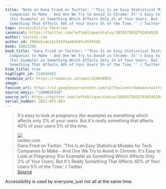 ```yaml
---
title: 'Note on Dana Fried on Twitter: ''This Is an Easy Statistical Mistake for Tech
  Companies to Make - And One We Try to Avoid in Chrome: It''s Easy to Look at Pregnancy
  (For Example) as Something Which Affects Only 2% of Your Users. But It''s Really
  Something That Affects 40% of Your Users 5% of the Time.'' / Twitter via twitter.com'
tags: accessibility favorite
canonical: https://twitter.com/leftoblique/status/1035575032741654528
author: twitter.com
author_id: 7905d1c4e12c54933a44d19fcd5f9356
book: 10823292
book_title: 'Dana Fried on Twitter: ''This Is an Easy Statistical Mistake for Tech
  Companies to Make - And One We Try to Avoid in Chrome: It''s Easy to Look at Pregnancy
  (For Example) as Something Which Affects Only 2% of Your Users. But It''s Really
  Something That Affects 40% of Your Users 5% of the Time.'' / Twitter'
hide_title: true
highlight_id: 224036952
readwise_url: https://readwise.io/open/224036952
image:
favicon_url: https://s2.googleusercontent.com/s2/favicons?domain=twitter.com
source_emoji: "\U0001F310"
source_url: https://twitter.com/leftoblique/status/1035575032741654528#:~:text=It%27s%20easy%20to,of%20the%20time.
serial_number: 2021.NTS.063
---
```

> It's easy to look at pregnancy (for example) as something which affects only 2% of your users. But it's really something that affects 40% of your users 5% of the time.
> <div class="quoteback-footer"><div class="quoteback-avatar"><img class="mini-favicon" src="https://s2.googleusercontent.com/s2/favicons?domain=twitter.com"></div><div class="quoteback-metadata"><div class="metadata-inner"><span style="display:none">FROM:</span><div aria-label="twitter.com" class="quoteback-author"> twitter.com</div><div aria-label="Dana Fried on Twitter: 'This Is an Easy Statistical Mistake for Tech Companies to Make - And One We Try to Avoid in Chrome: It's Easy to Look at Pregnancy (For Example) as Something Which Affects Only 2% of Your Users. But It's Really Something That Affects 40% of Your Users 5% of the Time.' / Twitter" class="quoteback-title"> Dana Fried on Twitter: 'This Is an Easy Statistical Mistake for Tech Companies to Make - And One We Try to Avoid in Chrome: It's Easy to Look at Pregnancy (For Example) as Something Which Affects Only 2% of Your Users. But It's Really Something That Affects 40% of Your Users 5% of the Time.' / Twitter</div></div></div><div class="quoteback-backlink"><a target="_blank" aria-label="go to the full text of this quotation" rel="noopener" href="https://twitter.com/leftoblique/status/1035575032741654528#:~:text=It%27s%20easy%20to,of%20the%20time." class="quoteback-arrow"> Source</a></div></div>

Accessibility is used by everyone, just not all at the same time.